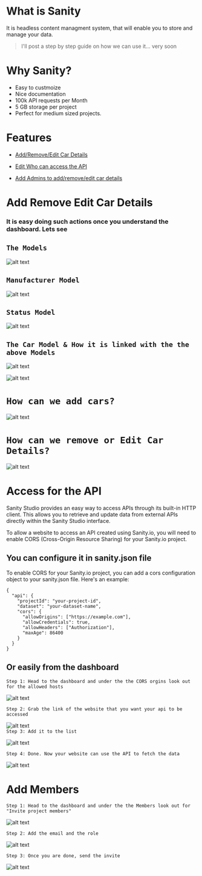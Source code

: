 # What is Sanity
It is headless content managment system, that will enable you to store and manage your data.

> I'll post a step by step guide on how we can use it... very soon
# Why Sanity? 
- Easy to custmoize
- Nice documentation
- 100k API requests per Month
- 5 GB storage per project
- Perfect for medium sized projects.
# Features
- [Add/Remove/Edit Car Details](#Add-Remove-Edit-Car-Details)

- [Edit Who can access the API](#Access-for-the-API)
  
- [Add Admins to add/remove/edit car details](#Add-Members)

# Add Remove Edit Car Details
### It is easy doing such actions once you understand the dashboard. Lets see

##  `The Models`

![alt text](image/models/1.png)
<br>

## `Manufacturer Model`

![alt text](image/models/2.png)
<br>


## `Status Model`

![alt text](image/models/3.png)
<br>

## `The Car Model & How it is linked with the the above Models`

![alt text](image/models/4.png)
<br>

![alt text](image/models/5.png)
<br>

# `How can we add cars?`

![alt text](image/models/6.png)
<br>

# `How can we remove or Edit Car Details?`
![alt text](image/models/7.png)
<br>

# Access for the API

Sanity Studio provides an easy way to access APIs through its built-in HTTP client. This allows you to retrieve and update data from external APIs directly within the Sanity Studio interface.

To allow a website to access an API created using Sanity.io, you will need to enable CORS (Cross-Origin Resource Sharing) for your Sanity.io project.



## You can configure it in sanity.json file

To enable CORS for your Sanity.io project, you can add a cors configuration object to your sanity.json file. Here's an example:

```
{
  "api": {
    "projectId": "your-project-id",
    "dataset": "your-dataset-name",
    "cors": {
      "allowOrigins": ["https://example.com"],
      "allowCredentials": true,
      "allowHeaders": ["Authorization"],
      "maxAge": 86400
    }
  }
}
```

## Or easily from the dashboard

`Step 1: Head to the dashboard and under the the CORS orgins look out for the allowed hosts`<br>

![alt text](image/1.png)
<br>

`Step 2: Grab the link of the website that you want your api to be accessed`<br>

![alt text](image/2.png)
<br>
`Step 3: Add it to the list`<br>

![alt text](image/3.png)
<br>

`Step 4: Done. Now your website can use the API to fetch the data`<br>

![alt text](image/4.png)
<br>

# Add Members

`Step 1: Head to the dashboard and under the the Members look out for "Invite project members"`<br>

![alt text](image/acc/1.png)
<br>

`Step 2: Add the email and the role`<br>

![alt text](image/acc/2.png)
<br>

`Step 3: Once you are done, send the invite`
<br>

![alt text](image/acc/3.png)
<br>